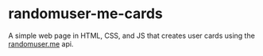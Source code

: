# randomuser-me-cards

A simple web page in HTML, CSS, and JS that creates user cards using the
[randomuser.me](https://randomuser.me/api) api.
